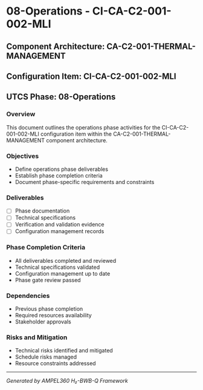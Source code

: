 # 08-Operations - CI-CA-C2-001-002-MLI

## Component Architecture: CA-C2-001-THERMAL-MANAGEMENT
## Configuration Item: CI-CA-C2-001-002-MLI
## UTCS Phase: 08-Operations

### Overview
This document outlines the operations phase activities for the CI-CA-C2-001-002-MLI configuration item within the CA-C2-001-THERMAL-MANAGEMENT component architecture.

### Objectives
- Define operations phase deliverables
- Establish phase completion criteria
- Document phase-specific requirements and constraints

### Deliverables
- [ ] Phase documentation
- [ ] Technical specifications
- [ ] Verification and validation evidence
- [ ] Configuration management records

### Phase Completion Criteria
- All deliverables completed and reviewed
- Technical specifications validated
- Configuration management up to date
- Phase gate review passed

### Dependencies
- Previous phase completion
- Required resources availability
- Stakeholder approvals

### Risks and Mitigation
- Technical risks identified and mitigated
- Schedule risks managed
- Resource constraints addressed

---
*Generated by AMPEL360 H₂-BWB-Q Framework*
